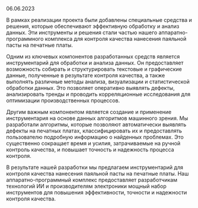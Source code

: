 06.06.2023

В рамках реализации проекта были добавлены специальные средства и решения, которые обеспечивают эффективную обработку и анализ данных. Эти инструменты и решения стали частью нашего аппаратно-программного комплекса для контроля качества нанесения паяльной пасты на печатные платы.

Одним из ключевых компонентов разработанных средств является инструментарий для обработки и анализа данных. Он предоставляет возможность собирать и структурировать текстовые и графические данные, полученные в результате контроля качества, а также выполнять различные методы анализа, визуализации и статистической обработки данных. Это позволяет оперативно выявлять дефекты, анализировать тренды и проводить корреляционные исследования для оптимизации производственных процессов.

Другим важным компонентом является создание и применение инструментария на основе данных алгоритмов машинного зрения. Мы разработали алгоритмы, которые позволяют автоматически выявлять дефекты на печатных платах, классифицировать их и предоставлять пользователю подробную информацию о найденных проблемах. Это существенно сокращает время и усилия, затрачиваемые на ручной контроль качества, и повышает точность и надежность процесса контроля.

В результате нашей разработки мы предлагаем инструментарий для контроля качества нанесения паяльной пасты на печатные платы. Наш аппаратно-программный комплекс предоставляет разработчикам технологий ИИ и производителям электроники мощный набор инструментов для повышения эффективности, точности и надежности контроля качества.

